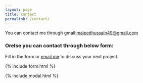 ```yaml
---
layout: page
title: Contact
permalink: /contact/
---
```


You can contact me through gmail:[majeedhussain49@gmail.com](majeedhussain49@gmail.com)

### Orelse you can contact through below form:

Fill in the form or [email me](mailto:{{site.email}}) to discuss your next project.

{% include form.html %}

{% include modal.html %}
